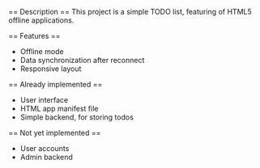 == Description ==
This project is a simple TODO list, featuring of HTML5 offline applications.

== Features ==
* Offline mode
* Data synchronization after reconnect
* Responsive layout

== Already implemented ==
* User interface
* HTML app manifest file
* Simple backend, for storing todos

== Not yet implemented ==
* User accounts
* Admin backend